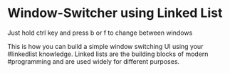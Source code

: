 # Window-Switcher  using Linked List
Just hold ctrl key and press b or f to change between windows

This is how you can build a simple window switching UI using your #linkedlist knowledge.
Linked lists are the building blocks of modern #programming and are used widely for different purposes. 
